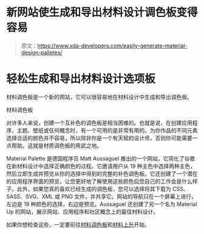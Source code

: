 # 新网站使生成和导出材料设计调色板变得容易

> 原文：<https://www.xda-developers.com/easily-generate-material-design-palletes/>

# 轻松生成和导出材料设计选项板

材料调色板是一个新的网站，它可以很容易地在材料设计中生成和导出调色板。

材料调色板

对许多人来说，创建一个互补色的调色板是相当困难的。也就是说，在创建应用程序、主题、壁纸或任何概念时，有一个可用的是非常有用的。为你作品的不同元素选择合适的颜色并不容易，所以除非你是一个有天赋的设计师，否则你可能需要一点帮助。这就是材质调色板的用武之地。

Material Palette 是德国程序员 Matt Aussaguel 推出的一个网站，它简化了谷歌在新材料设计中选择正确颜色的过程。它邀请用户从 19 种主色中选择两种主色，然后立即生成并预览从你的选择中得到的完整的补色调色板。它还创建了一个潜在的应用程序界面的预览，让您更好地了解使用这些颜色后您自己的工作会是什么样子。此外，如果您真的喜欢已经生成的调色板，您可以选择将其下载为 CSS、SASS、SVG、XML 或 PNG 文件，并共享它。网站的导航只在一个屏幕上进行，左边是 19 种颜色的选择，右边是预览。Aussaguel 还创建了另一个名为 Material Up 的网站，展示网站、应用程序和社区概念上的最佳材料设计。

如果你想检查这些，一定要前往[材料调色板](http://www.materialpalette.com)和[材料上升](http://www.materialup.com/)开始。